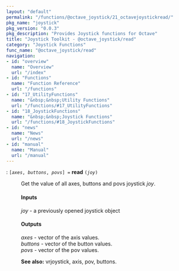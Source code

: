 ```yaml
---
layout: "default"
permalink: "/functions/@octave_joystick/21_octavejoystickread/"
pkg_name: "joystick"
pkg_version: "0.0.3"
pkg_description: "Provides Joystick functions for Octave"
title: "Joystick Toolkit - @octave_joystick/read"
category: "Joystick Functions"
func_name: "@octave_joystick/read"
navigation:
- id: "overview"
  name: "Overview"
  url: "/index"
- id: "Functions"
  name: "Function Reference"
  url: "/functions"
- id: "17_UtilityFunctions"
  name: "&nbsp;&nbsp;Utility Functions"
  url: "/functions/#17_UtilityFunctions"
- id: "18_JoystickFunctions"
  name: "&nbsp;&nbsp;Joystick Functions"
  url: "/functions/#18_JoystickFunctions"
- id: "news"
  name: "News"
  url: "/news"
- id: "manual"
  name: "Manual"
  url: "/manual"
---
```

<dl class="first-deftypefn def-block">
<dt class="deftypefn def-line" id="index-read"><span class="category-def">: </span><span><code class="def-type">[<var class="var">axes</var>, <var class="var">buttons</var>, <var class="var">povs</var>] =</code> <strong class="def-name">read</strong> <code class="def-code-arguments">(<var class="var">joy</var>)</code><a class="copiable-link" href="#index-read"></a></span></dt>
<dd><p>Get the value of all axes, buttons and povs joystick <var class="var">joy</var>.
</p>
<h4 class="subsubheading" id="Inputs"><span>Inputs<a class="copiable-link" href="#Inputs"></a></span></h4>
<p><var class="var">joy</var> - a previously opened joystick object<br>
</p>
<h4 class="subsubheading" id="Outputs"><span>Outputs<a class="copiable-link" href="#Outputs"></a></span></h4>
<p><var class="var">axes</var> - vector of the axis values.<br>
 <var class="var">buttons</var> - vector of the button values.<br>
 <var class="var">povs</var> - vector of the pov values.<br>
</p>

<p><strong class="strong">See also:</strong> vrjoystick, axis, pov, buttons.
 </p></dd></dl>